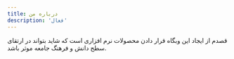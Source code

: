 ```yaml
---
title: درباره من
description: 'فعال'
---
```

قصدم از ایجاد این وبگاه قرار دادن محصولات نرم افزاری است که شاید بتواند در ارتقای سطح دانش و فرهنگ جامعه موثر باشد.

